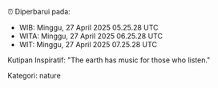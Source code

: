 ⏰ Diperbarui pada:
- WIB: Minggu, 27 April 2025 05.25.28 UTC
- WITA: Minggu, 27 April 2025 06.25.28 UTC
- WIT: Minggu, 27 April 2025 07.25.28 UTC

Kutipan Inspiratif:
"The earth has music for those who listen."


Kategori: nature

